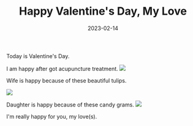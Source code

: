 ﻿---
title: "Happy Valentine's Day, My Love"
date: "2023-02-14"
lastmod: "2023-02-14"
tags: ["bio","self"]
authors: ["kevinan9"]
---

Today is Valentine's Day.

I am happy after got acupuncture treatment.
![](https://lh3.googleusercontent.com/MtA1crjSi8DSNPHpADFB4VZ-5BUbgp0vd4RfD7ov1-QTLT86BKDlPZpYq9TNtrQBMKsFp38VTTHU2FysS34skjvUCC6ZtEOlh7pXKg0AxR0JDKPDQbkXUkSTaSZV0q5_hnK5wl14AOTK0TF-4l0Dd49-AT5fsyuPGYT2slM_TwgqZZFiHp2_f12XB19TANt5KHcwVjtTcorcHDidMUF8rth-oeu1EUT9pdymJ_Pge0GMPUhl5izGKq7XbMidYpinzqanWTjYMZBg7AUyj2KJiqH-Mn2jZ00ZidI5OFdJyBsmctCvegRitt-k_Gh0U7Ef5VdKZU_8SFRo8izx4vf9ClVFViqzQukGuqyuvJYn8u5q-Zv8Z_-yKzYKhqOorbsdEZMm5HVpSJrXgPdPjo-1T1QqStH5MoQYuQ1hYpsiAn68yDSakScg40sRrT1fE0f1wO8gb-P58L22MnGULC434OHibDZdQ2wIjyy2Jy09kog34MDAwxXnMqB02dL4Chcosc3Af4GnTO0JTm1-2I4Ccypt-rjLNvUSBauAEikBRTOQGhRFacmK-SCobpLvk6FCkNoIRZ_-m-LC7LvgGnC1ydnMWGYOW0N5H2pZtwI4Cyi4_4nynQSOXZAb1cMa7J0c6VY1TkntSxGT0_LK6bWmlK60vVbhWjouu6PlhOujVHrZAVZEq_Pw6S1j5KLYnxjBJyXTpBJtVxzwDMJty2cRG-6Nv6TP8qSY26hNN5Zyl0vKv6yN-PFxpEtbuUW3k8LVhjPi9j1V2hH-vWN4S4RazvRy4W3zXXsV47N0YJ8pZnMI0k0GwhHMcJY6jqelwb_Nmq7QTrk-D6pii3t6cEqfjBqa7rlD6xCXN1udnMz5_nvPnsYiq4TVEV0xumA91hmQuHe_jPfyjn8IelAyEweoCR-Z6d_scJlx41kNCclTLQppyLjagVpjsmg1E40St6US_MAxw3a3hV9bsVlukmIxfPvo2AGXYfyJQgWmKMSwd2ORwvMHsJKFlTZfgZ_FiruUP84kNOytPH_QHfJeyopiZChNww=w272-h204-no?authuser=0)  

Wife is happy because of these beautiful tulips.

![](https://lh3.googleusercontent.com/w2XSZz4kDnygt3VmK9saeClewenaRJERBoEIOSlj2fwDrNSEMb9QY64TkZE2c2ysJ0kTwvIO2M3iyaAjyU40CEi3QyNaywKR4mDMHkGc1WkcZRLzh8y0V2XY_Yi6u21quW9T0sRzDy0qEePaOOj9hdKzERUBIMpKC3Qb28pH40Obmwt1pr1dENjhOya20v-ItEfhSdZ0P0ViH8lw76CNqbzFrwFvDb5CFj36_nfWDQXzmVZM2UDKMXPT9LIq5Tl0dX0ra4r81XupEHPXwhS9hZcxFfn3uIhLmUNykjKEHRSxbcEB_r0WdoQnZUyPF4_U8PDQ6wQvfQAqQKlKRdmrdMqKlbLmp8gDZ-9C2ilSF1qW_LkDIbdwqF0Jc0Yq_K4UkLqG6JTGsOB0exk_mul6LOzvBqXLPIcixxp25Q-E0owstxwAsAV4Ke-mImokjDQfsf4ZVXvLUnXuHbcudwLA4Sk3FV-0ZaZHUzVVFUr1Ep_AWiKcOvRGywzTjbm0nquK9CTlR1eh1Ppj0wyIPVTJcgf2gApbUwBmITY2a_gaBgeI8l5uLOxhdO3h7EKbQ_9x27cwgP1UMXWgzMAW6CKZtNi4d20KTMNCwsuE1trLG9_0mcv1Aj8rwbfxVbPLV9CEkSeVR66c-dawWC9rnog4JKSo7LmumU2B_zy9cCYxYTFbZzuMmcayx964lFYLEpKmg5ex1kKkM7zNTv_OsFk9QXxWJ0Y2XH0bCHId2A5ine9o6LJJn_JOoRtkqBx69gtaw4GuTvcMR6wPjQcbz1igubJtQoSho67lRqSrWEaVzM00ziAKvOnOVh-SunWVziPz3Kzc9LVk9-z-YuuPB48djgxPZhvzZY4vFPVkknxUDiUDbKyQ9TntjVh7A7tPftdV8Dv02qY_viHSsZ6hjHg3DdGQP67sjC0DH_SI6QBLK4289aQeGQC9llwrdS19g_8-GWF-KojHkryOiKI6bUG7Sa68rk2LRL1EeTKzKTOtwMr5YhGHoIyu07w4z80CYRIaLrH7kLPdIUdH-dOgrnylNIsjHw=w1486-h1981-no?authuser=0)

Daughter is happy because of these candy grams.
![](https://lh3.googleusercontent.com/zQLvvbUFIuPwujSj43Mj7WGDSUSHrLPCXsiHYQgW-n394cic_sM_fds9-gVlRQkGGj-SrW9Vr-5VepnMX4oEU1D7w-Hjn79gHphNtU95LKmK499WFt8OFLyLVi1roi4EQUu-mTrG9-uD9dsKl6cNcqN_ZXizuJx2BHZuCYXfGFaKa8ZImiBYG82Kf_TFW5CVW1IAezFEMDAgTu6QoeP_Ibr1DfzikXsIs8gLfB1yKIzNkRU-z5yeEn2MPakDLQ01-usVvcdTCRhUyycqSMIlxy3gILvASf8_hG7HfaMIJfPsaicpk-zGEIhBY4EPn3ZauWhKCi0RP41xbSeAZyam15UDd4ajCObP6SB3H7FaTBrw5_DBYG_-fNwHbnqkWj_hFw-tDQ1EWOrHL_3mfdMQBLIggTUjj64VzvrR5kzA8BAUu8hHjkNG2gLUMfAxgyrdIZbtP4opYuqY8tgHTF0IfMBKK4VkOZaDr4KKGZrsAJYfxUg678Ew6keJoBVhJDJL9wgL61qekpcFJbEoEfogPpngZnDCSyjc82yL0fWj3fF7y7rbUw92gmBruMvx3ERrgxD8oYl7XeGWGn4GkjRB_sv2Xng-NkdjXW4b_PiItiXn8K9miLkts4xbYOGGLbA30sl4uDgDQql8RA8STdcFUyXUT_PrEN9JB2-RItOgWQqIPx8ViQwm75oUGmlEtpKCG30iu0dlYhDJ2THd0C-g4yf0-sv5Om7HzU4Q6Alrp_4EGuCp3APg-O7Zxv6Xcc-5g9c4tbJAWapiiAvlXI97Rroj-AG0PJZ3O5ZzAMrHD28YsW0wggOBdMPzhmQIR1w6ISibk2uUcqkoxxLMz9wSwDmUcMhcMvF2P88qo52MVLhDMdrJy4vrMLtF-5BegM83mjl-qHeAwQYn6oiLdQmFhYML6E9ngZO4R9-excgmFKgskK6z5uPeXk2osOzTqKiw32ze9Xi2WqnfUeu-huS7K8aagq8G7dmQ_1uewueaIVp03DpjGZLLMAw2zxUEh4tNjXmh2Y3z_I-baIl0vL029Xbc6A=w324-h244-no?authuser=0)

I'm really happy for you, my love(s).